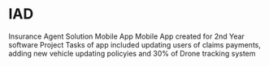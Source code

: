 # IAD
Insurance Agent Solution Mobile App
Mobile App created for 2nd Year software Project
Tasks of app included updating users of claims payments, adding new vehicle updating policyies and 30% of Drone tracking system
